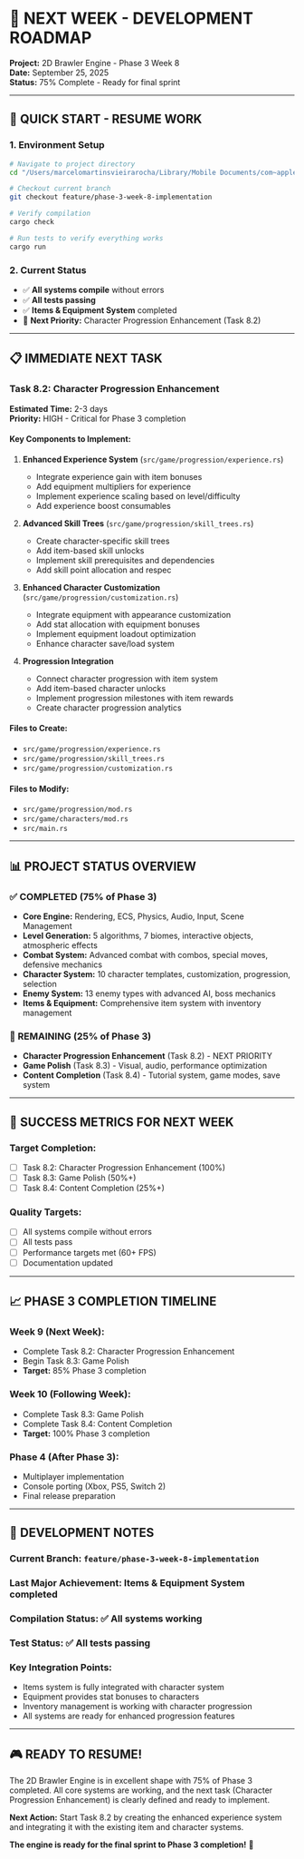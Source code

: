 # 🎯 NEXT WEEK - DEVELOPMENT ROADMAP

**Project:** 2D Brawler Engine - Phase 3 Week 8  
**Date:** September 25, 2025  
**Status:** 75% Complete - Ready for final sprint  

---

## 🚀 **QUICK START - RESUME WORK**

### **1. Environment Setup**
```bash
# Navigate to project directory
cd "/Users/marcelomartinsvieirarocha/Library/Mobile Documents/com~apple~CloudDocs/Marcelo/2023.04 - Project Revolution/40_Project_Revolution_Code"

# Checkout current branch
git checkout feature/phase-3-week-8-implementation

# Verify compilation
cargo check

# Run tests to verify everything works
cargo run
```

### **2. Current Status**
- ✅ **All systems compile** without errors
- ✅ **All tests passing** 
- ✅ **Items & Equipment System** completed
- 🎯 **Next Priority:** Character Progression Enhancement (Task 8.2)

---

## 📋 **IMMEDIATE NEXT TASK**

### **Task 8.2: Character Progression Enhancement**
**Estimated Time:** 2-3 days  
**Priority:** HIGH - Critical for Phase 3 completion

#### **Key Components to Implement:**

1. **Enhanced Experience System** (`src/game/progression/experience.rs`)
   - Integrate experience gain with item bonuses
   - Add equipment multipliers for experience
   - Implement experience scaling based on level/difficulty
   - Add experience boost consumables

2. **Advanced Skill Trees** (`src/game/progression/skill_trees.rs`)
   - Create character-specific skill trees
   - Add item-based skill unlocks
   - Implement skill prerequisites and dependencies
   - Add skill point allocation and respec

3. **Enhanced Character Customization** (`src/game/progression/customization.rs`)
   - Integrate equipment with appearance customization
   - Add stat allocation with equipment bonuses
   - Implement equipment loadout optimization
   - Enhance character save/load system

4. **Progression Integration**
   - Connect character progression with item system
   - Add item-based character unlocks
   - Implement progression milestones with item rewards
   - Create character progression analytics

#### **Files to Create:**
- `src/game/progression/experience.rs`
- `src/game/progression/skill_trees.rs` 
- `src/game/progression/customization.rs`

#### **Files to Modify:**
- `src/game/progression/mod.rs`
- `src/game/characters/mod.rs`
- `src/main.rs`

---

## 📊 **PROJECT STATUS OVERVIEW**

### **✅ COMPLETED (75% of Phase 3)**
- **Core Engine:** Rendering, ECS, Physics, Audio, Input, Scene Management
- **Level Generation:** 5 algorithms, 7 biomes, interactive objects, atmospheric effects
- **Combat System:** Advanced combat with combos, special moves, defensive mechanics
- **Character System:** 10 character templates, customization, progression, selection
- **Enemy System:** 13 enemy types with advanced AI, boss mechanics
- **Items & Equipment:** Comprehensive item system with inventory management

### **🚀 REMAINING (25% of Phase 3)**
- **Character Progression Enhancement** (Task 8.2) - NEXT PRIORITY
- **Game Polish** (Task 8.3) - Visual, audio, performance optimization
- **Content Completion** (Task 8.4) - Tutorial system, game modes, save system

---

## 🎯 **SUCCESS METRICS FOR NEXT WEEK**

### **Target Completion:**
- [ ] Task 8.2: Character Progression Enhancement (100%)
- [ ] Task 8.3: Game Polish (50%+)
- [ ] Task 8.4: Content Completion (25%+)

### **Quality Targets:**
- [ ] All systems compile without errors
- [ ] All tests pass
- [ ] Performance targets met (60+ FPS)
- [ ] Documentation updated

---

## 📈 **PHASE 3 COMPLETION TIMELINE**

### **Week 9 (Next Week):**
- Complete Task 8.2: Character Progression Enhancement
- Begin Task 8.3: Game Polish
- **Target:** 85% Phase 3 completion

### **Week 10 (Following Week):**
- Complete Task 8.3: Game Polish
- Complete Task 8.4: Content Completion
- **Target:** 100% Phase 3 completion

### **Phase 4 (After Phase 3):**
- Multiplayer implementation
- Console porting (Xbox, PS5, Switch 2)
- Final release preparation

---

## 🔧 **DEVELOPMENT NOTES**

### **Current Branch:** `feature/phase-3-week-8-implementation`
### **Last Major Achievement:** Items & Equipment System completed
### **Compilation Status:** ✅ All systems working
### **Test Status:** ✅ All tests passing

### **Key Integration Points:**
- Items system is fully integrated with character system
- Equipment provides stat bonuses to characters
- Inventory management is working with character progression
- All systems are ready for enhanced progression features

---

## 🎮 **READY TO RESUME!**

The 2D Brawler Engine is in excellent shape with 75% of Phase 3 completed. All core systems are working, and the next task (Character Progression Enhancement) is clearly defined and ready to implement.

**Next Action:** Start Task 8.2 by creating the enhanced experience system and integrating it with the existing item and character systems.

**The engine is ready for the final sprint to Phase 3 completion!** 🚀
